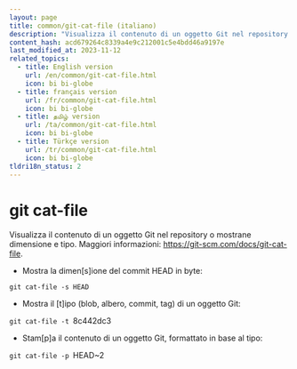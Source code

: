 ```yaml
---
layout: page
title: common/git-cat-file (italiano)
description: "Visualizza il contenuto di un oggetto Git nel repository o mostrane dimensione e tipo."
content_hash: acd679264c8339a4e9c212001c5e4bdd46a9197e
last_modified_at: 2023-11-12
related_topics:
  - title: English version
    url: /en/common/git-cat-file.html
    icon: bi bi-globe
  - title: français version
    url: /fr/common/git-cat-file.html
    icon: bi bi-globe
  - title: தமிழ் version
    url: /ta/common/git-cat-file.html
    icon: bi bi-globe
  - title: Türkçe version
    url: /tr/common/git-cat-file.html
    icon: bi bi-globe
tldri18n_status: 2
---
```

# git cat-file

Visualizza il contenuto di un oggetto Git nel repository o mostrane dimensione e tipo.
Maggiori informazioni: <https://git-scm.com/docs/git-cat-file>.

- Mostra la dimen[s]ione del commit HEAD in byte:

`git cat-file -s HEAD`

- Mostra il [t]ipo (blob, albero, commit, tag) di un oggetto Git:

`git cat-file -t `<span class="tldr-var badge badge-pill bg-dark-lm bg-white-dm text-white-lm text-dark-dm font-weight-bold">8c442dc3</span>

- Stam[p]a il contenuto di un oggetto Git, formattato in base al tipo:

`git cat-file -p `<span class="tldr-var badge badge-pill bg-dark-lm bg-white-dm text-white-lm text-dark-dm font-weight-bold">HEAD~2</span>
